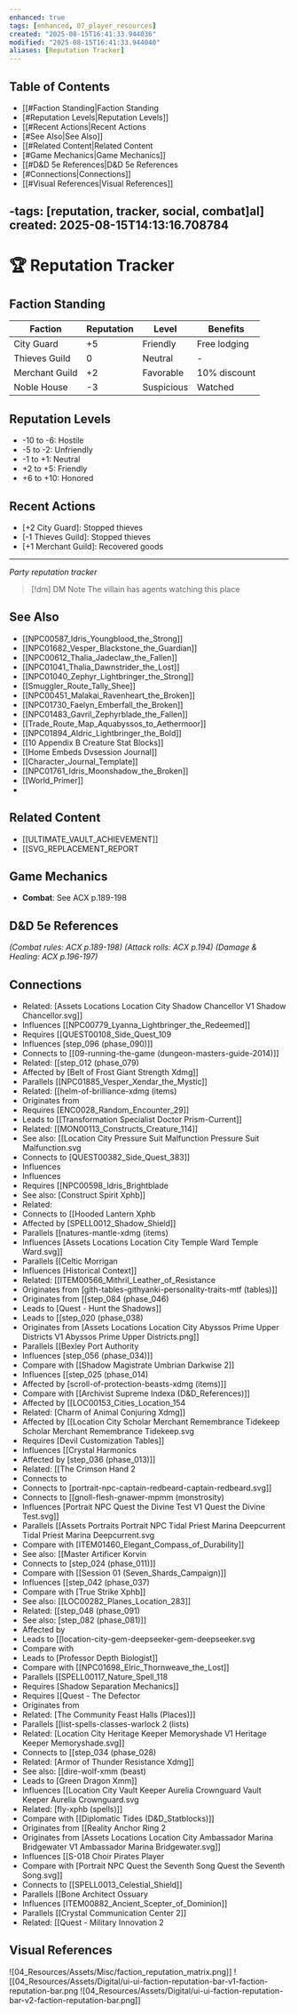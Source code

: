 ```yaml
---
enhanced: true
tags: [enhanced, 07_player_resources]
created: "2025-08-15T16:41:33.944036"
modified: "2025-08-15T16:41:33.944040"
aliases: [Reputation Tracker]
---
```


## Table of Contents
- [[#Faction Standing|Faction Standing
- [#Reputation Levels|Reputation Levels]]
- [[#Recent Actions|Recent Actions
- [#See Also|See Also]]
- [[#Related Content|Related Content
- [#Game Mechanics|Game Mechanics]]
- [[#D&D 5e References|D&D 5e References
- [#Connections|Connections]]
- [[#Visual References|Visual References]]

-tags: [reputation, tracker, social, combat]al]
created: 2025-08-15T14:13:16.708784
---

# 🏆 Reputation Tracker

## Faction Standing

| Faction | Reputation | Level | Benefits |
|---------|------------|-------|----------|
| City Guard | +5 | Friendly | Free lodging |
| Thieves Guild | 0 | Neutral | - |
| Merchant Guild | +2 | Favorable | 10% discount |
| Noble House | -3 | Suspicious | Watched |

## Reputation Levels
- -10 to -6: Hostile
- -5 to -2: Unfriendly
- -1 to +1: Neutral
- +2 to +5: Friendly
- +6 to +10: Honored

## Recent Actions
- [+2 City Guard]: Stopped thieves
- [-1 Thieves Guild]: Stopped thieves
- [+1 Merchant Guild]: Recovered goods

---
*Party reputation tracker*

> [!dm] DM Note
> The villain has agents watching this place

## See Also
- [[NPC00587_Idris_Youngblood_the_Strong]]
- [[NPC01682_Vesper_Blackstone_the_Guardian]]
- [[NPC00612_Thalia_Jadeclaw_the_Fallen]]
- [[NPC01041_Thalia_Dawnstrider_the_Lost]]
- [[NPC01040_Zephyr_Lightbringer_the_Strong]]
- [[Smuggler_Route_Tally_Shee]]
- [[NPC00451_Malakai_Ravenheart_the_Broken]]
- [[NPC01730_Faelyn_Emberfall_the_Broken]]
- [[NPC01483_Gavril_Zephyrblade_the_Fallen]]
- [[Trade_Route_Map_Aquabyssos_to_Aethermoor]]
- [[NPC01894_Aldric_Lightbringer_the_Bold]]
- [[10 Appendix B Creature Stat Blocks]]
- [[Home Embeds Dvsession Journal]]
- [[Character_Journal_Template]]
- [[NPC01761_Idris_Moonshadow_the_Broken]]
- [[World_Primer]]
-

## Related Content
- [[ULTIMATE_VAULT_ACHIEVEMENT]]
- [[SVG_REPLACEMENT_REPORT

## Game Mechanics
- **Combat**: See ACX p.189-198

## D&D 5e References

*(Combat rules: ACX p.189-198)*
*(Attack rolls: ACX p.194)*
*(Damage & Healing: ACX p.196-197)*

## Connections

- Related: [Assets Locations Location City Shadow Chancellor V1 Shadow Chancellor.svg]]
- Influences [[NPC00779_Lyanna_Lightbringer_the_Redeemed]]
- Requires [[QUEST00108_Side_Quest_109
- Influences [step_096 (phase_090)]]
- Connects to [[09-running-the-game (dungeon-masters-guide-2014)]]
- Related: [[step_012 (phase_079)
- Affected by [Belt of Frost Giant Strength Xdmg]]
- Parallels [[NPC01885_Vesper_Xendar_the_Mystic]]
- Related: [[helm-of-brilliance-xdmg (items)
- Originates from
- Requires [ENC0028_Random_Encounter_29]]
- Leads to [[Transformation Specialist Doctor Prism-Current]]
- Related: [[MON00113_Constructs_Creature_114]]
- See also: [[Location City Pressure Suit Malfunction Pressure Suit Malfunction.svg
- Connects to [QUEST00382_Side_Quest_383]]
- Influences
- Influences
- Requires [[NPC00598_Idris_Brightblade
- See also: [Construct Spirit Xphb]]
- Related:
- Connects to [[Hooded Lantern Xphb
- Affected by [SPELL0012_Shadow_Shield]]
- Parallels [[natures-mantle-xdmg (items)
- Influences [Assets Locations Location City Temple Ward Temple Ward.svg]]
- Parallels [[Celtic Morrigan
- Influences [Historical Context]]
- Related: [[ITEM00566_Mithril_Leather_of_Resistance
- Originates from [gith-tables-githyanki-personality-traits-mtf (tables)]]
- Originates from [[step_084 (phase_046)
- Leads to [Quest - Hunt the Shadows]]
- Leads to [[step_020 (phase_038)
- Originates from [Assets Locations Location City Abyssos Prime Upper Districts V1 Abyssos Prime Upper Districts.png]]
- Parallels [[Bexley Port Authority
- Influences [step_056 (phase_034)]]
- Compare with [[Shadow Magistrate Umbrian Darkwise 2]]
- Influences [[step_025 (phase_014)
- Affected by [scroll-of-protection-beasts-xdmg (items)]]
- Compare with [[Archivist Supreme Indexa (D&D_References)]]
- Affected by [[LOC00153_Cities_Location_154
- Related: [Charm of Animal Conjuring Xdmg]]
- Affected by [[Location City Scholar Merchant Remembrance Tidekeep Scholar Merchant Remembrance Tidekeep.svg
- Requires [Devil Customization Tables]]
- Influences [[Crystal Harmonics
- Affected by [step_036 (phase_013)]]
- Related: [[The Crimson Hand 2
- Connects to
- Connects to [portrait-npc-captain-redbeard-captain-redbeard.svg]]
- Connects to [[gnoll-flesh-gnawer-mpmm (monstrosity)
- Influences [Portrait NPC Quest the Divine Test V1 Quest the Divine Test.svg]]
- Parallels [[Assets Portraits Portrait NPC Tidal Priest Marina Deepcurrent Tidal Priest Marina Deepcurrent.svg
- Compare with [ITEM01460_Elegant_Compass_of_Durability]]
- See also: [[Master Artificer Korvin
- Connects to [step_024 (phase_011)]]
- Compare with [[Session 01 (Seven_Shards_Campaign)]]
- Influences [[step_042 (phase_037)
- Compare with [True Strike Xphb]]
- See also: [[LOC00282_Planes_Location_283]]
- Related: [[step_048 (phase_091)
- See also: [step_082 (phase_081)]]
- Affected by
- Leads to [[location-city-gem-deepseeker-gem-deepseeker.svg
- Compare with
- Leads to [Professor Depth Biologist]]
- Compare with [[NPC01698_Elric_Thornweave_the_Lost]]
- Parallels [[SPELL00117_Nature_Spell_118
- Requires [Shadow Separation Mechanics]]
- Requires [[Quest - The Defector
- Originates from
- Related: [The Community Feast Halls (Places)]]
- Parallels [[list-spells-classes-warlock 2 (lists)
- Related: [Location City Heritage Keeper Memoryshade V1 Heritage Keeper Memoryshade.svg]]
- Connects to [[step_034 (phase_028)
- Related: [Armor of Thunder Resistance Xdmg]]
- See also: [[dire-wolf-xmm (beast)
- Leads to [Green Dragon Xmm]]
- Influences [[Location City Vault Keeper Aurelia Crownguard Vault Keeper Aurelia Crownguard.svg
- Related: [fly-xphb (spells)]]
- Compare with [[Diplomatic Tides (D&D_Statblocks)]]
- Originates from [[Reality Anchor Ring 2
- Originates from [Assets Locations Location City Ambassador Marina Bridgewater V1 Ambassador Marina Bridgewater.svg]]
- Influences [[S-018 Choir Pirates Player
- Compare with [Portrait NPC Quest the Seventh Song Quest the Seventh Song.svg]]
- Connects to [[SPELL0013_Celestial_Shield]]
- Parallels [[Bone Architect Ossuary
- Influences [ITEM00882_Ancient_Scepter_of_Dominion]]
- Parallels [[Crystal Communication Center 2]]
- Related: [[Quest - Military Innovation 2

## Visual References
![04_Resources/Assets/Misc/faction_reputation_matrix.png]]
![[04_Resources/Assets/Digital/ui-ui-faction-reputation-bar-v1-faction-reputation-bar.png
![04_Resources/Assets/Digital/ui-ui-faction-reputation-bar-v2-faction-reputation-bar.png]]
